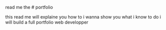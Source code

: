 read me the # portfolio

this read me will explaine you how to 
i wanna show you what i know to do 
i will build a full portfolio web developper
